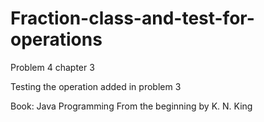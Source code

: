 # Fraction-class-and-test-for-operations

Problem 4 chapter 3

Testing the operation added in problem 3

Book: Java Programming From the beginning by K. N. King
